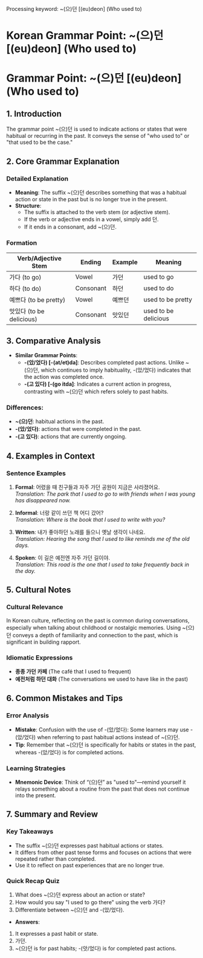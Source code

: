 Processing keyword: ~(으)던 [(eu)deon] (Who used to)
# Korean Grammar Point: ~(으)던 [(eu)deon] (Who used to)
# Grammar Point: ~(으)던 [(eu)deon] (Who used to)
## 1. Introduction
The grammar point ~(으)던 is used to indicate actions or states that were habitual or recurring in the past. It conveys the sense of "who used to" or "that used to be the case."
## 2. Core Grammar Explanation
### Detailed Explanation
- **Meaning**: The suffix ~(으)던 describes something that was a habitual action or state in the past but is no longer true in the present.
- **Structure**: 
  - The suffix is attached to the verb stem (or adjective stem).
  - If the verb or adjective ends in a vowel, simply add 던.
  - If it ends in a consonant, add ~(으)던.
### Formation
| Verb/Adjective Stem | Ending | Example   | Meaning                 |
|---------------------|--------|-----------|-------------------------|
| 가다 (to go)        | Vowel  | 가던      | used to go              |
| 하다 (to do)       | Consonant | 하던    | used to do              |
| 예쁘다 (to be pretty)| Vowel | 예쁘던    | used to be pretty       |
| 맛있다 (to be delicious)| Consonant| 맛있던 | used to be delicious    |
## 3. Comparative Analysis
- **Similar Grammar Points**:
  - **-(았/었다) [-(at/et)da]**: Describes completed past actions. Unlike ~(으)던, which continues to imply habituality, -(았/었다) indicates that the action was completed once.
  - **-(고 있다) [-(go itda]**: Indicates a current action in progress, contrasting with ~(으)던 which refers solely to past habits.
### Differences:
- **~(으)던**: habitual actions in the past.
- **-(았/었다)**: actions that were completed in the past.
- **-(고 있다)**: actions that are currently ongoing.
## 4. Examples in Context
### Sentence Examples
1. **Formal**: 어렸을 때 친구들과 자주 가던 공원이 지금은 사라졌어요.  
   *Translation: The park that I used to go to with friends when I was young has disappeared now.*
   
2. **Informal**: 너랑 같이 쓰던 책 어디 갔어?  
   *Translation: Where is the book that I used to write with you?*
3. **Written**: 내가 좋아하던 노래를 들으니 옛날 생각이 나네요.  
   *Translation: Hearing the song that I used to like reminds me of the old days.*
4. **Spoken**: 이 길은 예전엔 자주 가던 길이야.  
   *Translation: This road is the one that I used to take frequently back in the day.*
## 5. Cultural Notes 
### Cultural Relevance
In Korean culture, reflecting on the past is common during conversations, especially when talking about childhood or nostalgic memories. Using ~(으)던 conveys a depth of familiarity and connection to the past, which is significant in building rapport.
### Idiomatic Expressions
- **종종 가던 카페** (The café that I used to frequent)
- **예전처럼 하던 대화** (The conversations we used to have like in the past)
## 6. Common Mistakes and Tips
### Error Analysis
- **Mistake**: Confusion with the use of -(았/었다): Some learners may use -(았/었다) when referring to past habitual actions instead of ~(으)던.
- **Tip**: Remember that ~(으)던 is specifically for habits or states in the past, whereas -(았/었다) is for completed actions.
### Learning Strategies
- **Mnemonic Device**: Think of “(으)던” as "used to"—remind yourself it relays something about a routine from the past that does not continue into the present.
## 7. Summary and Review
### Key Takeaways
- The suffix ~(으)던 expresses past habitual actions or states.
- It differs from other past tense forms and focuses on actions that were repeated rather than completed.
- Use it to reflect on past experiences that are no longer true.
### Quick Recap Quiz
1. What does ~(으)던 express about an action or state?
2. How would you say "I used to go there" using the verb 가다?
3. Differentiate between ~(으)던 and -(았/었다).
- **Answers**: 
1. It expresses a past habit or state. 
2. 가던.
3. ~(으)던 is for past habits; -(앗/었다) is for completed past actions.
